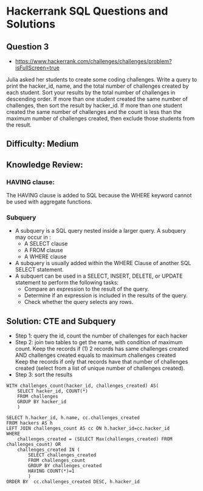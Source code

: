 # Hackerrank SQL Questions and Solutions

## Question 3 
- https://www.hackerrank.com/challenges/challenges/problem?isFullScreen=true

Julia asked her students to create some coding challenges. Write a query to print the hacker_id, name, and the total number of challenges created by each student. Sort your results by the total number of challenges in descending order. If more than one student created the same number of challenges, then sort the result by hacker_id. If more than one student created the same number of challenges and the count is less than the maximum number of challenges created, then exclude those students from the result.


## Difficulty: Medium

## Knowledge Review: 
### HAVING clause: 
The HAVING clause is added to SQL because the WHERE keyword cannot be used with aggregate functions. 
### Subquery
- A subquery is a SQL query nested inside a larger query. A subquery may occur in :
    - A SELECT clause
    - A FROM clause
    - A WHERE clause
- A subquery is usually added within the WHERE Clause of another SQL SELECT statement.
- A subquert can be used in a SELECT, INSERT, DELETE, or UPDATE statement to perform the following tasks:
    - Compare an expression to the result of the query.
    - Determine if an expression is included in the results of the query.
    - Check whether the query selects any rows.


## Solution: CTE and Subquery 
- Step 1: query the id, count the number of challenges for each hacker
- Step 2: join two tables to get the name, with condition of maximum count.
	Keep the records if (1) 2 records has same challenges created AND challenges created equals to maximum challenges created\
	Keep the records if only that records have that number of challenges created (select from a list of unique number of challenges created).
- Step 3: sort the results

```
WITH challenges_count(hacker_id, challenges_created) AS(
    SELECT hacker_id, COUNT(*)
    FROM challenges
    GROUP BY hacker_id
    )

SELECT h.hacker_id, h.name, cc.challenges_created
FROM hackers AS h
LEFT JOIN challenges_count AS cc ON h.hacker_id=cc.hacker_id
WHERE
    challenges_created = (SELECT Max(challenges_created) FROM challenges_count) OR
    challenges_created IN (
        SELECT challenges_created
        FROM challenges_count
        GROUP BY challenges_created
        HAVING COUNT(*)=1
        )
ORDER BY  cc.challenges_created DESC, h.hacker_id
```